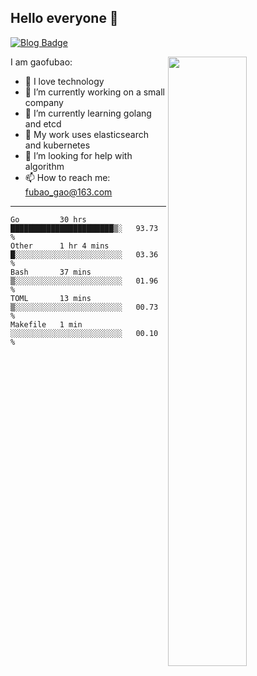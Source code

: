 ## Hello everyone 👋

[![Blog Badge](https://img.shields.io/badge/blog-60k+%20pageview-brightgreen)](https://www.jianshu.com/u/d777ec56a358)

<img align="right" width="50%" src="https://github-readme-stats.vercel.app/api?username=gaofubao&theme=dark">

I am gaofubao:

- 🔭 I love technology
- 🌱 I’m currently working on a small company
- 👯 I’m currently learning golang and etcd
- 💬 My work uses elasticsearch and kubernetes
- 🤔 I’m looking for help with algorithm
- 📫 How to reach me: fubao_gao@163.com

---


<!--START_SECTION:waka-->
```text
Go         30 hrs          ███████████████████████▒░   93.73 % 
Other      1 hr 4 mins     █░░░░░░░░░░░░░░░░░░░░░░░░   03.36 % 
Bash       37 mins         ▒░░░░░░░░░░░░░░░░░░░░░░░░   01.96 % 
TOML       13 mins         ▒░░░░░░░░░░░░░░░░░░░░░░░░   00.73 % 
Makefile   1 min           ░░░░░░░░░░░░░░░░░░░░░░░░░   00.10 % 
```
<!--END_SECTION:waka-->
